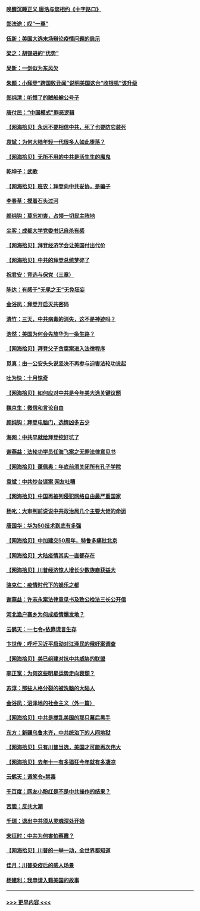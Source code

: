 #### [唤醒沉睡正义 唐浩与您相约《十字路口》](../pages/nsc993/n12497980.md?t=10250551) 
#### [郑法途：叹“一尊”](../pages/nsc993/n12498837.md?t=10250551) 
#### [伍新：美国大选末场辩论疫情问题的启示](../pages/nsc993/n12498829.md?t=10250551) 
#### [梁之：胡锡进的“优势”](../pages/nsc993/n12498780.md?t=10250551) 
#### [吴新：一剑似为东风欠](../pages/nsc993/n12498772.md?t=10250551) 
#### [朱颜：小拜登“跨国败丑闻”说明美国这台“收银机”该升级](../pages/nsc993/n12498731.md?t=10250551) 
#### [郑纯清：听惯了的贼船艄公号子](../pages/nsc993/n12498721.md?t=10250551) 
#### [唐付民：“中国模式”罪恶逻辑](../pages/nsc993/n12498310.md?t=10250551) 
#### [【网海拾贝】永远不要相信中共，死了也要防它装死](../pages/nsc993/n12498162.md?t=10250551) 
#### [袁斌：为何大陆年轻一代很多人如此堕落？](../pages/nsc993/n12495696.md?t=10250551) 
#### [【网海拾贝】无所不用的中共是活生生的魔鬼](../pages/nsc993/n12495621.md?t=10250551) 
#### [乾坤子：武歌](../pages/nsc993/n12493391.md?t=10250551) 
#### [【网海拾贝】班农：拜登向中共妥协，是骗子](../pages/nsc993/n12492877.md?t=10250551) 
#### [李春草：摸着石头过河](../pages/nsc993/n12491121.md?t=10250551) 
#### [颜纯钩：莫忘初衷，占领一切民主阵地](../pages/nsc993/n12490965.md?t=10250551) 
#### [尘客：成都大学党委书记自杀有感](../pages/nsc993/n12490950.md?t=10250551) 
#### [【网海拾贝】拜登经济学会让美国付出代价](../pages/nsc993/n12489662.md?t=10250551) 
#### [【网海拾贝】中共的拜登总统梦碎了](../pages/nsc993/n12487896.md?t=10250551) 
#### [祝君安：竞选与保党（三章）](../pages/nsc993/n12487258.md?t=10250551) 
#### [陈达：有感于“无冕之王”无免狂妄](../pages/nsc993/n12485133.md?t=10250551) 
#### [金浴凤：拜登开启灭共密码](../pages/nsc993/n12485125.md?t=10250551) 
#### [清竹：三天，中共病毒的消失，这不是神迹吗？](../pages/nsc993/n12485027.md?t=10250551) 
#### [浩然：美国为何会先放华为一条生路？](../pages/nsc993/n12484997.md?t=10250551) 
#### [【网海拾贝】拜登父子贪腐案进入法律程序](../pages/nsc993/n12484957.md?t=10250551) 
#### [觅真：由一公安头头说坚决不再参与迫害法轮功说起](../pages/nsc993/n12484212.md?t=10250551) 
#### [吐为快：十月惊奇](../pages/nsc993/n12484172.md?t=10250551) 
#### [【网海拾贝】如何应对中共是今年美大选关键议题](../pages/nsc993/n12483755.md?t=10250551) 
#### [魏京生：微信和言论自由](../pages/nsc993/n12483372.md?t=10250551) 
#### [颜纯钩：拜登电脑门，选情凶多吉少](../pages/nsc993/n12482666.md?t=10250551) 
#### [海网：中共早就给拜登挖好坑了](../pages/nsc993/n12482660.md?t=10250551) 
#### [谢燕益：法轮功学员任海飞案之无罪法律意见书](../pages/nsc993/n12482512.md?t=10250551) 
#### [【网海拾贝】蓬佩奥：年底前须关闭所有孔子学院](../pages/nsc993/n12482443.md?t=10250551) 
#### [袁斌：中共炒台谍案 网友吐糟](../pages/nsc993/n12481564.md?t=10250551) 
#### [【网海拾贝】中国再被列侵犯网络自由最严重国家](../pages/nsc993/n12479643.md?t=10250551) 
#### [杨叱：大审判前说说中共政治局几个主要大佬的命运](../pages/nsc993/n12477527.md?t=10250551) 
#### [唐国华：华为5G技术到底有多强](../pages/nsc993/n12477483.md?t=10250551) 
#### [【网海拾贝】中加建交50周年，特鲁多痛批北京](../pages/nsc993/n12476892.md?t=10250551) 
#### [【网海拾贝】大陆疫情其实一直都存在](../pages/nsc993/n12473948.md?t=10250551) 
#### [【网海拾贝】川普经济惊人增长少数族裔获益大](../pages/nsc993/n12471565.md?t=10250551) 
#### [骆克仁：疫情时代下的娱乐之都](../pages/nsc993/n12471312.md?t=10250551) 
#### [谢燕益：许志永案法律意见书及致公检法三长公开信](../pages/nsc993/n12470870.md?t=10250551) 
#### [河北渔户寨乡为何成疫情爆发地？](../pages/nsc993/n12464936.md?t=10250551) 
#### [云鹤天：一七令▪依靠谎言生存](../pages/nsc993/n12470034.md?t=10250551) 
#### [卞世传：呼吁习近平启动对江泽民的俄奸案调查](../pages/nsc993/n12469722.md?t=10250551) 
#### [【网海拾贝】美已组建对抗中共威胁的联盟](../pages/nsc993/n12469018.md?t=10250551) 
#### [李正宽：为何这些明星运势走向衰颓？](../pages/nsc993/n12468730.md?t=10250551) 
#### [苏淳：那些人格分裂的被洗脑的大陆人](../pages/nsc993/n12467858.md?t=10250551) 
#### [金浴凤：沼泽地的社会主义（外一篇）](../pages/nsc993/n12467792.md?t=10250551) 
#### [【网海拾贝】中共是搅乱美国的那只幕后黑手](../pages/nsc993/n12467700.md?t=10250551) 
#### [东方：新疆乌鲁木齐，中共统治下的人间地狱](../pages/nsc993/n12466075.md?t=10250551) 
#### [【网海拾贝】只有川普当选，美国才可能再次伟大](../pages/nsc993/n12466013.md?t=10250551) 
#### [【网海拾贝】去年十一有多猖狂今年就有多凄凉](../pages/nsc993/n12463649.md?t=10250551) 
#### [云鹤天：调笑令▪禁毒](../pages/nsc993/n12462975.md?t=10250551) 
#### [千百度：网友小粉红是不是中共操作的结果？](../pages/nsc993/n12461025.md?t=10250551) 
#### [苦胆：反共大潮](../pages/nsc993/n12459469.md?t=10250551) 
#### [千瑞：退出中共须从灵魂深处开始](../pages/nsc993/n12459437.md?t=10250551) 
#### [宋征时：中共为何害怕蔡霞？](../pages/nsc993/n12459097.md?t=10250551) 
#### [【网海拾贝】川普的一举一动，全世界都知道](../pages/nsc993/n12458825.md?t=10250551) 
#### [佳月：川普染疫后的感人场景](../pages/nsc993/n12456994.md?t=10250551) 
#### [杨建利：我申请入籍美国的故事](../pages/nsc993/n12455635.md?t=10250551) 

----
#### [ >>> 更早内容 <<< ](../indexes/nsc993-earlier.md)
